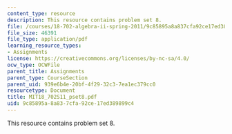 ```yaml
---
content_type: resource
description: This resource contains problem set 8.
file: /courses/18-702-algebra-ii-spring-2011/9c85895a8a837cfa92ce17ed389899c4_MIT18_702S11_pset8.pdf
file_size: 46391
file_type: application/pdf
learning_resource_types:
- Assignments
license: https://creativecommons.org/licenses/by-nc-sa/4.0/
ocw_type: OCWFile
parent_title: Assignments
parent_type: CourseSection
parent_uid: 939e6b4e-20bf-4f29-32c3-7ea1ec379cc0
resourcetype: Document
title: MIT18_702S11_pset8.pdf
uid: 9c85895a-8a83-7cfa-92ce-17ed389899c4
---
```

This resource contains problem set 8.